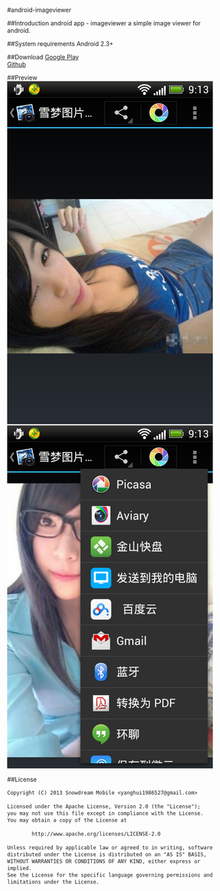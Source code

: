 #android-imageviewer

##Introduction
android app - imageviewer
a simple image viewer for android.

##System requirements
Android 2.3+

##Download
[Google Play][1]   
[Github][2]

##Preview
![5.png](/docs/preview/5.png "5.png")
![2.png](/docs/preview/2.png "2.png")

##License
```
Copyright (C) 2013 Snowdream Mobile <yanghui1986527@gmail.com>

Licensed under the Apache License, Version 2.0 (the "License");
you may not use this file except in compliance with the License.
You may obtain a copy of the License at

        http://www.apache.org/licenses/LICENSE-2.0

Unless required by applicable law or agreed to in writing, software
distributed under the License is distributed on an "AS IS" BASIS,
WITHOUT WARRANTIES OR CONDITIONS OF ANY KIND, either express or implied.
See the License for the specific language governing permissions and
limitations under the License.
```

[1]:https://play.google.com/store/apps/details?id=com.github.snowdream.android.apps.imageviewer
[2]:https://github.com/snowdream/android-imageviewer/releases/download/android-imageviewer-1.0.1/imageviewer-v1.0.1-release.apk